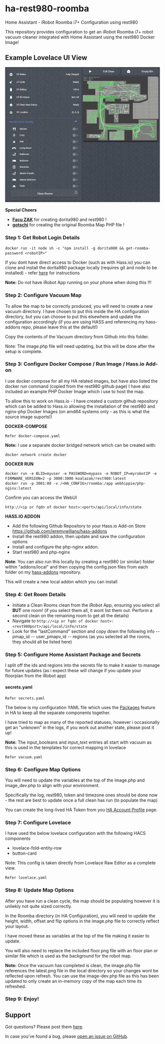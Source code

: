 # ha-rest980-roomba

Home Assistant - iRobot Roomba i7+ Configuration using rest980

This repository provides configuration to get an iRobot Roomba i7+ robot vacuum cleaner integrated with Home Assistant using the rest980 Docker Image!

## Example Lovelace UI View

![Lovelace Example](lovelace_example.png)

**Special Cheers** 
- **[Facu ZAK](https://github.com/koalazak)** for creating dorita980 and rest980 !
- **[gotschi](https://community.home-assistant.io/u/gotschi/summary)** for creating the original Roomba Map PHP file !

### Step 1: Get Robot Login Details

```
docker run -it node sh -c "npm install -g dorita980 && get-roomba-password <robotIP>"
```

If you dont have direct access to Docker (such as with Hass.io) you can clone and install the dorita980 package locally (requires git and node to be installed) - refer [here](https://github.com/koalazak/dorita980#how-to-get-your-usernameblid-and-password) for instructions

**Note:** Do not have iRobot App running on your phone when doing this !!!

### Step 2: Configure Vacuum Map
To allow the map to be correctly produced, you will need to create a new vacuum directory. I have chosen to put this inside the HA configuration directory, but you can choose to put this elsewhere and update the configuration accordingly (if you are using HASS and referencing my hass-addons repo, please leave this at the default!)

Copy the contents of the Vacuum directory from Github into this folder.

Note: The image.php file will need updating, but this will be done after the setup is complete.

### Step 3: Configure Docker Compose / Run Image / Hass.io Add-on
I use docker compose for all my HA related images, but have also listed the docker run command (copied from the rest980 github page)
I have also included an example PHP Docker Image which i use to host the map.

To allow this to work on Hass.io - I have created a custom github repository which can be added to Hass.io allowing the installation of the rest980 and nginx-php Docker Images (on amd64 systems only - as this is what the source image suports!)

**DOCKER-COMPOSE**
```
Refer docker-compose.yaml
```
**Note:** I use a separate docker bridged network which can be created with:
```
docker network create docker
```

**DOCKER RUN**
```
docker run -e BLID=myuser -e PASSWORD=mypass -e ROBOT_IP=myrobotIP -e FIRMWARE_VERSION=2 -p 3000:3000 koalazak/rest980:latest
docker run -p 3001:80 -v /<HA_CONFIG>/roomba:/app webhippie/php-nginx:latest
```

Confirm you can access the WebUI
```
http://<ip or fqdn of docker host>:<port>/api/local/info/state
```
**HASS.IO ADDON**

- Add the following Github Repository to your Hass.io Add-on Store
  https://github.com/jeremywillans/hass-addons
- Install the rest980 addon, then update and save the configuration options 
- Install and configure the php-nginx addon.
- Start rest980 and php-nginx

**Note**: You can also run this locally by creating a rest980 (or similar) folder within "addons/local" and then copying the config.json files from each folder on my [hass-addons](https://github.com/jeremywillans/hass-addons/) repository. 

This will create a new local addon which you can install

### Step 4: Get Room Details

* Initiate a Clean Rooms clean from the iRobot App, ensuring you select all **BUT** one room! (if you select them all, it wont list them out. Perform a second clean on the remaining room to get all the details)
* Navigate to ```http://<ip or fqdn of docker host>:<rest980port>/api/local/info/state```
* Look for the "lastCommand" section and copy down the following info 
-- pmap_id
-- user_pmapv_id
-- regions (as you selected all the rooms, they should all be listed here)

### Step 5: Configure Home Assistant Package and Secrets

I split off the ids and regions into the secrets file to make it easier to manage for future updates (as i expect these will change if you update your floorplan from the iRobot app)

#### secrets.yaml
```
Refer secrets.yaml
```

The below is my configuration YAML file which uses the [Packages](https://www.home-assistant.io/docs/configuration/packages/) feature in HA to keep all the separate components together.

I have tried to map as many of the reported statuses, however i occasionally get an "unknown" in the logs, if you work out another state, please post it up!

**Note:** The input_booleans and input_text entries all start with vacuum as this is used in the templates for correct mapping in lovelace

```
Refer vacuum.yaml
```

### Step 6: Configure Map Options

You will need to update the variables at the top of the image.php and image_dev.php to align with your environment.

Specifically the log, rest980, token and timezone ones should be done now - the rest are best to update once a full clean has run (to populate the map)

You can create the long-lived HA Token from you [HA Account Profile][profile] page.

### Step 7: Configure Lovelace

I have used the below lovelace configuration with the following HACS components

- lovelace-fold-entity-row
- button-card

Note: This config is taken directly from Lovelace Raw Editor as a complete view.

```
Refer lovelace.yaml
```

### Step 8: Update Map Options

After you have run a clean cycle, the map should be populating however it is unliekly not quite sized correctly.

In the Roomba directory (in HA Configuration), you will need to update the height, width, offset and flip options in the image.php file to correctly reflect your layout.

I have moved these as variables at the top of the file making it easier to update.

You will also need to replace the included floor.png file with an floor plan or similar file which is used as the background for the robot map.

**Note:** Once the vacuum has completed is clean, the image.php file references the latest.png file in the local directory so your changes wont be reflected upon refresh.
You can use the image-dev.php file as this has been updated to only create an in-memory copy of the map each time its refreshed.

### Step 9: Enjoy!

## Support

Got questions? Please post them [here][forum].

In case you've found a bug, please [open an issue on GitHub][issue].

[forum]: https://community.home-assistant.io/t/irobot-roomba-i7-configuration-using-rest980/161175
[issue]: https://github.com/jeremywillans/ha-rest9800-roomba/issues
[profile]: https://www.home-assistant.io/docs/authentication/#your-account-profile